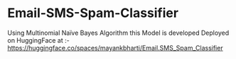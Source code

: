 # Email-SMS-Spam-Classifier
Using Multinomial Naïve Bayes Algorithm this Model is developed
Deployed on HuggingFace at :- https://huggingface.co/spaces/mayankbharti/Email.SMS_Spam_Classifier
